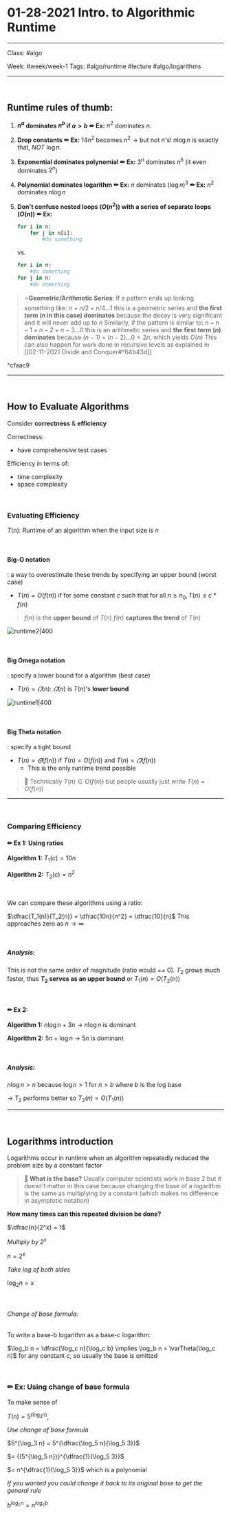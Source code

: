 # 01-28-2021 Intro. to Algorithmic Runtime
---
Class: #algo 

Week: #week/week-1 
Tags: 
#algo/runtime #lecture #algo/logarithms

---

 <br/>

## Runtime rules of thumb:
1. **$n^a$ dominates $n^b$ if $a > b$**
    **✏ Ex:** $n^2$ dominates $n$.

2. **Drop constants**
    **✏ Ex:** $14n^2$ becomes $n^2$
    	-> but not $n$'s! $n\log n$ is exactly that, *NOT* $\log n$.
		
3. **Exponential dominates polynomial**
    **✏ Ex:** $3^n$ dominates $n^5$ (it even dominates $2^n$)
	
4. **Polynomial dominates logarithm**
    **✏ Ex:** $n$ dominates $(\log n)^3$
    **✏ Ex:** $n^2$  dominates $n\log n$
	
5. **Don't confuse nested loops ($O(n^2)$) with a series of separate loops ($O(n)$)**
	 **✏ Ex:**
	```Python
	for i in n:
		for j in n[i]:
			#do something
	```
	vs.
	```Python
	for i in n:
		#do something
	for j in n:
		#do something
	```
	
>⭐**Geometric/Arithmetic Series**: 
>If a pattern ends up looking something like: 
>$n + n/2 + n/4 ... 1$
>this is a geometric series and **the first term ($n$ in this case) dominates** because the decay is very significant and it will never add up to $n$
>Similarly, if the pattern is similar to: $n + n-1 + n-2 + n-3 ... 0$ 
>this is an arithmetic series and **the first term ($n$) dominates** because $(n - 1) + (n - 2) ... 0 \lt 2n$, which yields $O(n)$
>This can also happen for work done in recursive levels as explained in [[02-11-2021 Divide and Conquer#^64b43d]]

^cfaac9

---

 <br/>

## How to Evaluate Algorithms
Consider **correctness** & **efficiency**

Correctness:
- have comprehensive test cases

Efficiency in terms of:
- time complexity
- space complexity

 <br/>

### Evaluating Efficiency
$T(n)$: Runtime of an algorithm when the input size is $n$


 <br/>

#### Big-O notation
 : a way to overestimate these trends by specifying an upper bound (worst case)

- $T(n) = O(f(n))$ if for some constant $c$ such that for all $n \ge n_0, T(n) \le c *f(n)$
>$f(n)$ is the **upper bound** of $T(n)$
>$f(n)$ **captures the trend** of $T(n)$

![runtime2|400](runtime2.png)

 <br/>

#### Big Omega notation
: specify a lower bound for a algorithm (best case)

- $T(n) = \varOmega(n)$: $\varOmega(n)$ is $T(n)$'s **lower bound**

![runtime1|400](runtime1.png)

 <br/>

#### Big Theta notation
: specify a tight bound

- $T(n) = \varTheta(f(n))$ if $T(n) = O(f(n))$ and $T(n) = \varOmega(f(n))$
    - This is the only runtime trend possible

> 📝 Technically $T(n) \in O(f(n))$ but people usually just write $T(n) = O(f(n))$
---

 <br/>

### Comparing Efficiency
#### ✏ Ex 1: Using ratios

**Algorithm 1:** $T_1(c) = 10n$

**Algorithm 2:** $T_2(c) = n^2$

 <br/>

We can compare these algorithms using a ratio:

$\dfrac{T_1(n)}{T_2(n)} = \dfrac{10n}{n^2} = \dfrac{10}{n}$ This approaches zero as $n \to ∞$

 <br/>

##### Analysis: 
This is not the same order of magnitude (ratio would == 0). $T_2$ grows much faster, thus **$T_2$ serves as an upper bound** or $T_1(n) = O(T_2(n))$

 <br/>

#### ✏ Ex 2:
**Algorithm 1:** $n\log n + 3n$
-> $n\log n$ is dominant

**Algorithm 2:** $5n + \log n$
-> $5n$ is dominant

 <br/>

##### Analysis: 
$n\log n > n$ because $\log n > 1$ for $n > b$ where $b$ is the log base

-> $T_2$ performs better so $T_2(n) = O(T_1(n))$

---

 <br/>

## Logarithms introduction
Logarithms occur in runtime when an algorithm repeatedly reduced the problem size by a constant factor

>**📝 What is the base?** Usually computer scientists work in base 2 but it doesn't matter in this case because changing the base of a logarithm is the same as multiplying by a constant (which makes no difference in asymptotic notation)
 

**How many times can this repeated division be done?**

$\dfrac{n}{2^x} = 1$

*Multiply by $2^x$*

$n = 2^x$

*Take log of both sides*

$\log_2 n = x$ 

 <br/>

###### Change of base formula:
To write a base-b logarithm as a base-c logarithm:

$\log_b n = \dfrac{\log_c n}{\log_c b} \implies \log_b n = \varTheta(\log_c n)$ 
for any constant $c$, so usually the base is omitted

 <br/>

### ✏ Ex: Using change of base formula 

To make sense of 

$T(n) = 5^(\log_3 n)$,

*Use change of base formula*

$5^{\log_3 n} = 5^{\dfrac{\log_5 n}{\log_5 3}}$

$= {(5^{\log_5 n})}^{\dfrac{1}{\log_5 3}}$



$= n^{\dfrac{1}{\log_5 3}}$ which is a polynomial

*If you wanted you could change it back to its original base to get the general rule*

$b^{log_c n} = n^{log_c b}$